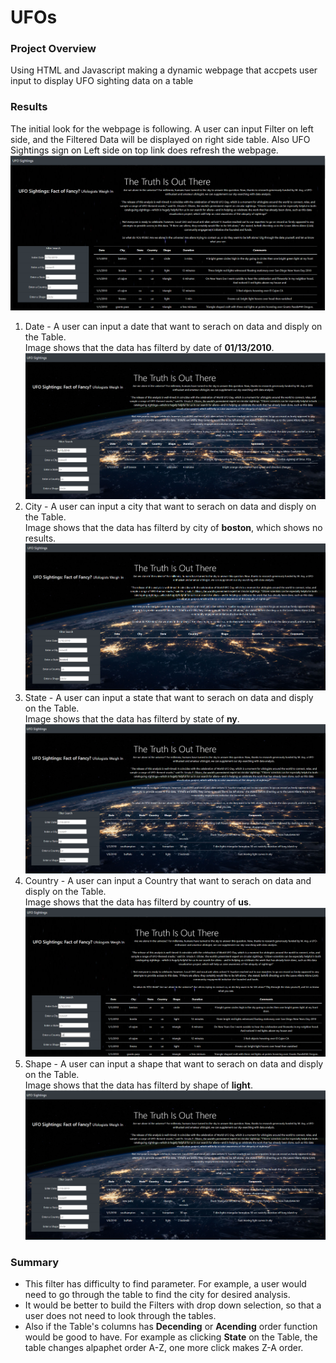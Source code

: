 # UFOs
### Project Overview
Using HTML and Javascript making a dynamic webpage that accpets user input to display UFO sighting data on a table

### Results
The initial look for the webpage is following. A user can input Filter on left side, and the Filtered Data will be displayed on right side table. Also UFO Sightings sign on Left side on top link does refresh the webpage.
![Initial Webpage Image](https://github.com/jamesmoonusa/UFOs/blob/main/images/initial_look.PNG)

1. Date - A user can input a date that want to serach on data and disply on the Table.\
Image shows that the data has filterd by date of **01/13/2010**.\
![Date Filtered](https://github.com/jamesmoonusa/UFOs/blob/main/images/date_filtered.PNG)
2. City - A user can input a city that want to serach on data and disply on the Table.\
Image shows that the data has filterd by city of **boston**, which shows no results.\
![City Filtered](https://github.com/jamesmoonusa/UFOs/blob/main/images/city_filtered.PNG)
3. State - A user can input a state that want to serach on data and disply on the Table.\
Image shows that the data has filterd by state of **ny**.\
![State Filtered](https://github.com/jamesmoonusa/UFOs/blob/main/images/state_filtered.PNG)
4. Country - A user can input a Country that want to serach on data and disply on the Table.\
Image shows that the data has filterd by country of **us**.\
![Country Filtered](https://github.com/jamesmoonusa/UFOs/blob/main/images/country_filtered.PNG)
5. Shape - A user can input a shape that want to serach on data and disply on the Table.\
Image shows that the data has filterd by shape of **light**.\
![Shape Filtered](https://github.com/jamesmoonusa/UFOs/blob/main/images/state_filtered.PNG)

### Summary
- This filter has difficulty to find parameter. For example, a user would need to go through the table to find the city for desired analysis.
- It would be better to build the Filters with drop down selection, so that a user does not need to look through the tables.
- Also if the Table's columns has **Decending** or **Acending** order function would be good to have. For example as clicking **State** on the Table, the table changes alpaphet order A-Z, one more click makes Z-A order.  
